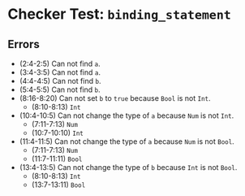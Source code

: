 # Checker Test: `binding_statement`

## Errors
- (2:4-2:5) Can not find `a`.
- (3:4-3:5) Can not find `a`.
- (4:4-4:5) Can not find `b`.
- (5:4-5:5) Can not find `b`.
- (8:16-8:20) Can not set `b` to `true` because `Bool` is not `Int`.
  - (8:10-8:13) `Int`
- (10:4-10:5) Can not change the type of `a` because `Num` is not `Int`.
  - (7:11-7:13) `Num`
  - (10:7-10:10) `Int`
- (11:4-11:5) Can not change the type of `a` because `Num` is not `Bool`.
  - (7:11-7:13) `Num`
  - (11:7-11:11) `Bool`
- (13:4-13:5) Can not change the type of `b` because `Int` is not `Bool`.
  - (8:10-8:13) `Int`
  - (13:7-13:11) `Bool`
